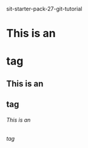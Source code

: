 sit-starter-pack-27-git-tutorial
# This is an <h1> tag

## This is an <h2> tag

###### This is an <h6> tag